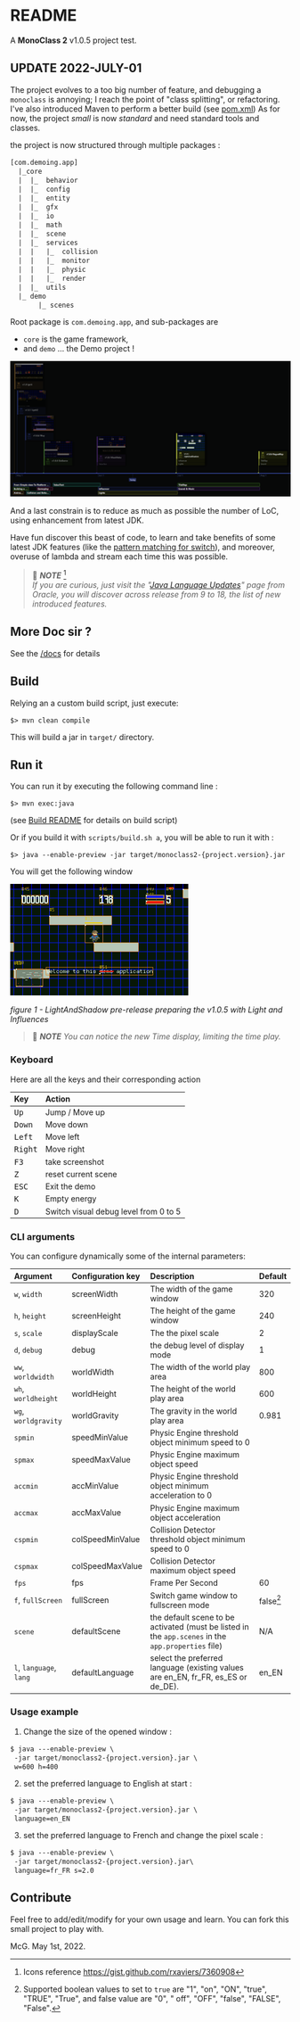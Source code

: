 # README

A **MonoClass 2** v1.0.5 project test.

## UPDATE 2022-JULY-01

The project evolves to a too big number of feature, and debugging a `monoclass` is annoying; I reach the point of "class
splitting", or refactoring.
I've also introduced Maven to perform a better build (see [pom.xml](./pom.xml "open the maven build file"))
As for now, the project _small_ is now _standard_ and need standard tools and classes.

the project is now structured through multiple packages :

```text
[com.demoing.app]
  |_core
  |  |_  behavior
  |  |_  config
  |  |_  entity
  |  |_  gfx
  |  |_  io
  |  |_  math
  |  |_  scene
  |  |_  services
  |  |   |_  collision
  |  |   |_  monitor
  |  |   |_  physic
  |  |   |_  render
  |  |_  utils
  |_ demo
       |_ scenes
```

Root package is `com.demoing.app`, and sub-packages are

- `core` is the game framework,
- and `demo` ... the Demo project !

![2022 Gitkraken Project Timeline](docs/images/project-timeline-2022.png "2022 Gitkraken Project Timeline")

And a last constrain is to reduce as much as possible the number of LoC, using enhancement from latest JDK.

Have fun discover this beast of code, to learn and take benefits of some latest JDK features (like
the [pattern matching for switch](https://openjdk.java.net/jeps/406 "ssee the official specification")), and moreover,
overuse of lambda and stream each time this was possible.

> :blue_book: _**NOTE**_ [^1]<br/>
> _If you are curious, just visit
the "[Java Language Updates](https://docs.oracle.com/en/java/javase/18/language/java-language-changes.html 
> "go to official source of information for Java evolution")"
page from Oracle, you will discover across release from 9 to 18, the list of new introduced features._


## More Doc sir ?

See the [/docs](docs/00-index.md) for details

## Build

Relying an a custom build script, just execute:

```shell
$> mvn clean compile
```

This will build a jar in `target/` directory.

## Run it

You can run it by executing the following command line :

```shell
$> mvn exec:java
```

(see [Build README](https://gist.github.com/mcgivrer/a31510019029eba73edf5721a93c3dec#file-readme-md) for details on
build script)

Or if you build it with `scripts/build.sh a`, you will be able to run it with :

```shell
$> java --enable-preview -jar target/monoclass2-{project.version}.jar
```

You will get the following window

![LightAndShadow pre-release preparing the v1.0.5 with Light and Influences](docs/images/monoclass2-1.0.5-snapshot-screenshot.png "LightAndShadow pre-release preparing the v1.0.5 with Light and Influences")

_figure 1 - LightAndShadow pre-release preparing the v1.0.5 with Light and Influences_

> :blue_book: _**NOTE**_
> _You can notice the new Time display, limiting the time play._

### Keyboard

Here are all the keys and their corresponding action

| Key              | Action                                |
| :--------------- | :------------------------------------ |
| <kbd>Up</kbd>    | Jump / Move up                        |
| <kbd>Down</kbd>  | Move down                             |
| <kbd>Left</kbd>  | Move left                             |
| <kbd>Right</kbd> | Move right                            |
| <kbd>F3</kbd>    | take screenshot                       |
| <kbd>Z</kbd>     | reset current scene                   |
| <kbd>ESC</kbd>   | Exit the demo                         |
| <kbd>K</kbd>     | Empty energy                          |
| <kbd>D</kbd>     | Switch visual debug level from 0 to 5 |

### CLI arguments

You can configure dynamically some of the internal parameters:

| Argument                | Configuration key | Description                                                                                         | Default   |
| :---------------------- | :---------------- | :-------------------------------------------------------------------------------------------------- | :-------- |
| `w`, `width`            | screenWidth       | The width of the game window                                                                        | 320       |
| `h`, `height`           | screenHeight      | The height of the game window                                                                       | 240       |
| `s`, `scale`            | displayScale      | The the pixel scale                                                                                 | 2         |
| `d`, `debug`            | debug             | the debug level of display mode                                                                     | 1         |
| `ww`, `worldwidth`      | worldWidth        | The width of the world play area                                                                    | 800       |
| `wh`, `worldheight`     | worldHeight       | The height of the world play area                                                                   | 600       |
| `wg`, `worldgravity`    | worldGravity      | The gravity in the world play area                                                                  | 0.981     |
| `spmin`                 | speedMinValue     | Physic Engine threshold object minimum speed to 0                                                   |           |
| `spmax`                 | speedMaxValue     | Physic Engine maximum object speed                                                                  |           |
| `accmin`                | accMinValue       | Physic Engine threshold object minimum acceleration to 0                                            |           |
| `accmax`                | accMaxValue       | Physic Engine maximum object acceleration                                                           |           |
| `cspmin`                | colSpeedMinValue  | Collision Detector threshold object minimum speed to 0                                              |           |
| `cspmax`                | colSpeedMaxValue  | Collision Detector maximum object speed                                                             |           |
| `fps`                   | fps               | Frame Per Second                                                                                    | 60        |
| `f`, `fullScreen`       | fullScreen        | Switch game window to fullscreen mode                                                               | false[^2] |
| `scene`                 | defaultScene      | the default scene to be activated (must be listed in the `app.scenes` in the `app.properties` file) | N/A       |
| `l`, `language`, `lang` | defaultLanguage   | select the preferred language  (existing values are en_EN, fr_FR, es_ES or de_DE).                  | en_EN     |

### Usage example

1. Change the size of the opened window :

```shell
$ java ---enable-preview \
 -jar target/monoclass2-{project.version}.jar \
 w=600 h=400
```

2. set the preferred language to English at start :

```shell
$ java ---enable-preview \
 -jar target/monoclass2-{project.version}.jar \
 language=en_EN
```

3. set the preferred language to French and change the pixel scale :

```shell
$ java ---enable-preview \
 -jar target/monoclass2-{project.version}.jar\
 language=fr_FR s=2.0
```

## Contribute

Feel free to add/edit/modify for your own usage and learn. You can fork this small project to play with.

McG. May 1st, 2022.

[^1]: Icons reference <https://gist.github.com/rxaviers/7360908>
[^2]: Supported boolean values to set to `true` are "1", "on", "ON", "true", "TRUE", "True", and false value are  "0", "
off", "OFF", "false", "FALSE", "False".
